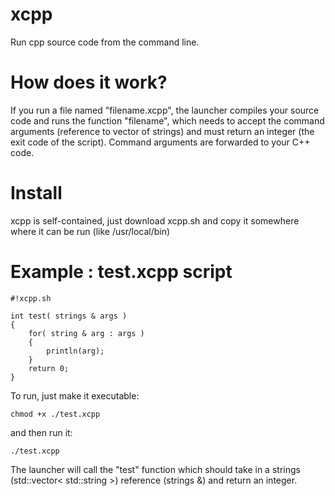 # xcpp
Run cpp source code from the command line.

# How does it work?
If you run a file named "filename.xcpp", the launcher compiles your source code and runs the function "filename", which needs to accept the command arguments (reference to vector of strings) and must return an integer (the exit code of the script). Command arguments are forwarded to your C++ code.

# Install
xcpp is self-contained, just download xcpp.sh and copy it somewhere where it can be run (like /usr/local/bin)

# Example :  test.xcpp script
    #!xcpp.sh
        
    int test( strings & args )
    {
        for( string & arg : args )
        {
            println(arg);
        }
        return 0;
    }

To run, just make it executable:

    chmod +x ./test.xcpp

and then run it:

    ./test.xcpp

The launcher will call the "test" function which should take in a strings (std::vector< std::string >) reference (strings &) and return an integer.
